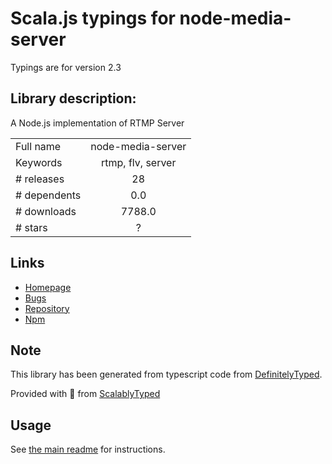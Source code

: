 
# Scala.js typings for node-media-server

Typings are for version 2.3

## Library description:
A Node.js implementation of RTMP Server

|                    |                 |
| ------------------ | :-------------: |
| Full name          | node-media-server |
| Keywords           | rtmp, flv, server |
| # releases         | 28 |
| # dependents       | 0.0 |
| # downloads        | 7788.0 |
| # stars            | ? |

## Links
- [Homepage](https://github.com/illuspas/Node-Media-Server#readme)
- [Bugs](https://github.com/illuspas/Node-Media-Server/issues)
- [Repository](https://github.com/illuspas/Node-Media-Server)
- [Npm](https://www.npmjs.com/package/node-media-server)
    


## Note
This library has been generated from typescript code from [DefinitelyTyped](https://definitelytyped.org).

Provided with :purple_heart: from [ScalablyTyped](https://github.com/oyvindberg/ScalablyTyped)

## Usage
See [the main readme](../../readme.md) for instructions.


